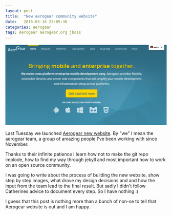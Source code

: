 ```yaml
---
layout: post
title:  "New aerogear community website"
date:   2015-03-16 23:05:36
categories: aerogear
tags: Aerogear aerogear.org jboss
---
```


![New Aerogear](/img/new-aerogear/new-aerogear.jpg)

Last Tuesday we launched [Aerogear new website](http://aerogear.org). By "we" I mean the aerogear team, a group of amazing people I've been working with since November.

Thanks to their infinite patience I learn how not to make the git repo implode, how to find my way through jekyll and most important how to work on an open source community.

I was going to write about the process of building the new website, show step by step images, what drove my design decisions and and how the input from the team lead to the final result. But sadly I didn't follow Catherines advice to document every step. So I have nothing :(

I guess that this post is nothing more than a bunch of non-se to tell that Aerogear website is out and I am happy.
